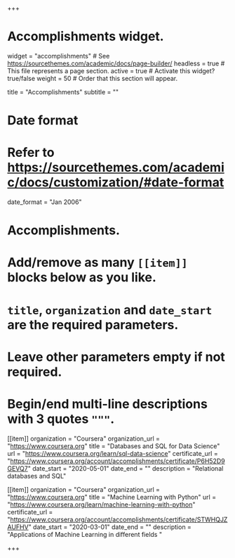 +++
# Accomplishments widget.
widget = "accomplishments"  # See https://sourcethemes.com/academic/docs/page-builder/
headless = true  # This file represents a page section.
active = true  # Activate this widget? true/false
weight = 50  # Order that this section will appear.

title = "Accomplish&shy;ments"
subtitle = ""

# Date format
#   Refer to https://sourcethemes.com/academic/docs/customization/#date-format
date_format = "Jan 2006"

# Accomplishments.
#   Add/remove as many `[[item]]` blocks below as you like.
#   `title`, `organization` and `date_start` are the required parameters.
#   Leave other parameters empty if not required.
#   Begin/end multi-line descriptions with 3 quotes `"""`.

[[item]]
  organization = "Coursera"
  organization_url = "https://www.coursera.org"
  title = "Databases and SQL for Data Science"
  url = "https://www.coursera.org/learn/sql-data-science"
  certificate_url = "https://www.coursera.org/account/accomplishments/certificate/P6H52D9GEVQ7"
  date_start = "2020-05-01"
  date_end = ""
  description = "Relational databases and SQL"

[[item]]
  organization = "Coursera"
  organization_url = "https://www.coursera.org"
  title = "Machine Learning with Python"
  url = "https://www.coursera.org/learn/machine-learning-with-python"
  certificate_url = "https://www.coursera.org/account/accomplishments/certificate/STWHQJZAUFHV"
  date_start = "2020-03-01"
  date_end = ""
  description = "Applications of Machine Learning in different fields "

<!-- [[item]]
  organization = "DataCamp"
  organization_url = "https://www.datacamp.com"
  title = "Object-Oriented Programming in R: S3 and R6 Course"
  url = ""
  certificate_url = "https://www.datacamp.com"
  date_start = "2017-07-01"
  date_end = "2017-12-21"
  description = "" -->

+++
